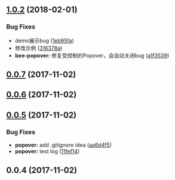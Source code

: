 <a name="1.0.2"></a>
## [1.0.2](https://github.com/tinper-bee/bee-popconfirm/compare/0.0.7...1.0.2) (2018-02-01)


### Bug Fixes

* demo展示bug ([1eb95fa](https://github.com/tinper-bee/bee-popconfirm/commit/1eb95fa))
* 修改示例 ([316378a](https://github.com/tinper-bee/bee-popconfirm/commit/316378a))
* **bee-popover:** 修复受控制的Popover，会自动关闭bug ([a1f3539](https://github.com/tinper-bee/bee-popconfirm/commit/a1f3539))



<a name="0.0.7"></a>
## [0.0.7](https://github.com/tinper-bee/bee-popconfirm/compare/0.0.6...0.0.7) (2017-11-02)



<a name="0.0.6"></a>
## [0.0.6](https://github.com/tinper-bee/bee-popconfirm/compare/0.0.5...0.0.6) (2017-11-02)



<a name="0.0.5"></a>
## [0.0.5](https://github.com/tinper-bee/bee-popconfirm/compare/0.0.4...0.0.5) (2017-11-02)


### Bug Fixes

* **popover:** add .gitignore idea ([aa6d4f5](https://github.com/tinper-bee/bee-popconfirm/commit/aa6d4f5))
* **popover:** test log ([11fef14](https://github.com/tinper-bee/bee-popconfirm/commit/11fef14))



<a name="0.0.4"></a>
## 0.0.4 (2017-11-02)



